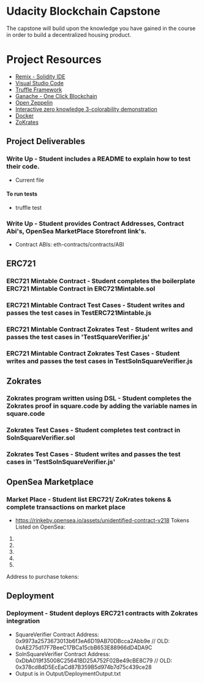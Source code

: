 # Udacity Blockchain Capstone

The capstone will build upon the knowledge you have gained in the course in order to build a decentralized housing product. 

# Project Resources

* [Remix - Solidity IDE](https://remix.ethereum.org/)
* [Visual Studio Code](https://code.visualstudio.com/)
* [Truffle Framework](https://truffleframework.com/)
* [Ganache - One Click Blockchain](https://truffleframework.com/ganache)
* [Open Zeppelin ](https://openzeppelin.org/)
* [Interactive zero knowledge 3-colorability demonstration](http://web.mit.edu/~ezyang/Public/graph/svg.html)
* [Docker](https://docs.docker.com/install/)
* [ZoKrates](https://github.com/Zokrates/ZoKrates)


## Project Deliverables
### Write Up - Student includes a README to explain how to test their code.
- Current file
#### To run tests
- truffle test

### Write Up - Student provides Contract Addresses, Contract Abi's, OpenSea MarketPlace Storefront link's.
- Contract ABIs: eth-contracts/contracts/ABI

## ERC721
### ERC721 Mintable Contract - Student completes the boilerplate ERC721 Mintable Contract in ERC721Mintable.sol
### ERC721 Mintable Contract Test Cases - Student writes and passes the test cases in TestERC721Mintable.js
### ERC721 Mintable Contract Zokrates Test - Student writes and passes the test cases in 'TestSquareVerifier.js'
### ERC721 Mintable Contract Zokrates Test Cases - Student writes and passes the test cases in TestSolnSquareVerifier.js 

## Zokrates
### Zokrates program written using DSL - Student completes the Zokrates proof in square.code by adding the variable names in square.code
### Zokrates Test Cases - Student completes test contract in SolnSquareVerifier.sol
### Zokrates Test Cases - Student writes and passes the test cases in 'TestSolnSquareVerifier.js' 

## OpenSea Marketplace
### Market Place - Student list ERC721/ ZoKrates tokens & complete transactions on market place
- https://rinkeby.opensea.io/assets/unidentified-contract-v218
Tokens Listed on OpenSea:
1. 
2. 
3. 
4. 
5. 
Address to purchase tokens: 


## Deployment
### Deployment - Student deploys ERC721 contracts with Zokrates integration
- SquareVerifier Contract Address: 0x9973a2573673013b6f3eA6D19AB70DBcca2Abb9e
// OLD: 0xAE275d17F7BeeC17BCa15cbB653E88966dD4DA9C
- SolnSquareVerifier Contract Address: 0xDbA019f35008C25641BD25A752F02Be49cBE8C79
// OLD: 0x378cd8dD5EcEaCd87B359B5d974b7d75c439ce28
- Output is in Output/DeploymentOutput.txt

